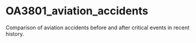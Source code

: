 # OA3801_aviation_accidents
Comparison of aviation accidents before and after critical events in recent history.
